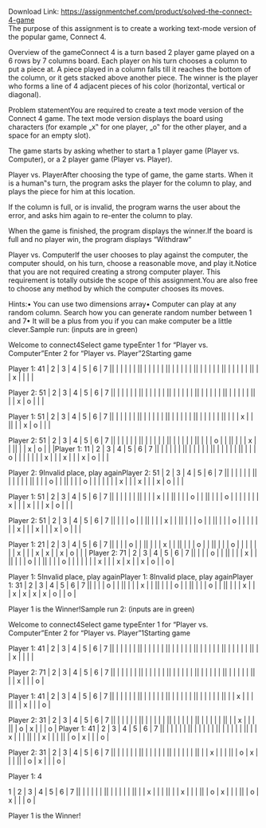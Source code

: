 Download Link: https://assignmentchef.com/product/solved-the-connect-4-game
<br>
The purpose of this assignment is to create a working text-mode version of the popular game, Connect 4.

Overview of the gameConnect 4 is a turn based 2 player game played on a 6 rows by 7 columns board. Each player on his turn chooses a column to put a piece at. A piece played in a column falls till it reaches the bottom of the column, or it gets stacked above another piece. The winner is the player who forms a line of 4 adjacent pieces of his color (horizontal, vertical or diagonal).

Problem statementYou are required to create a text mode version of the Connect 4 game. The text mode version displays the board using characters (for example „x‟ for one player, „o‟ for the other player, and a space for an empty slot).

The game starts by asking whether to start a 1 player game (Player vs. Computer), or a 2 player game (Player vs. Player).

Player vs. PlayerAfter choosing the type of game, the game starts. When it is a human‟s turn, the program asks the player for the column to play, and plays the piece for him at this location.

If the column is full, or is invalid, the program warns the user about the error, and asks him again to re-enter the column to play.

When the game is finished, the program displays the winner.If the board is full and no player win, the program displays “Withdraw”

Player vs. ComputerIf the user chooses to play against the computer, the computer should, on his turn, choose a reasonable move, and play it.Notice that you are not required creating a strong computer player. This requirement is totally outside the scope of this assignment.You are also free to choose any method by which the computer chooses its moves.

Hints:• You can use two dimensions array• Computer can play at any random column. Search how you can generate random number between 1 and 7• It will be a plus from you if you can make computer be a little clever.Sample run: (inputs are in green)

Welcome to connect4Select game typeEnter 1 for “Player vs. Computer”Enter 2 for “Player vs. Player”2Starting game

Player 1: 41 | 2 | 3 | 4 | 5 | 6 | 7 || | | | | | || | | | | | || | | | | | || | | | | | || | | | | | || | | x | | | |

Player 2: 51 | 2 | 3 | 4 | 5 | 6 | 7 || | | | | | || | | | | | || | | | | | || | | | | | || | | | | | || | | x | o | | |

Player 1: 51 | 2 | 3 | 4 | 5 | 6 | 7 || | | | | | || | | | | | || | | | | | || | | | | | || | | | x | | || | | x | o | | |

Player 2: 51 | 2 | 3 | 4 | 5 | 6 | 7 || | | | | | || | | | | | || | | | | | || | | | o | | || | | | x | | || | | x | o | | |Player 1: 11 | 2 | 3 | 4 | 5 | 6 | 7 || | | | | | || | | | | | || | | | | | || | | | o | | | | | | | x | | | x | | | x | o | | |

Player 2: 9Invalid place, play againPlayer 2: 51 | 2 | 3 | 4 | 5 | 6 | 7 || | | | | | || | | | | | || | | | o | | || | | | o | | | | | | | x | | | x | | | x | o | | |

Player 1: 51 | 2 | 3 | 4 | 5 | 6 | 7 || | | | | | || | | | x | | || | | | o | | || | | | o | | | | | | | x | | | x | | | x | o | | |

Player 2: 51 | 2 | 3 | 4 | 5 | 6 | 7 || | | | o | | || | | | x | | || | | | o | | || | | | o | | | | | | | x | | | x | | | x | o | | |

Player 1: 21 | 2 | 3 | 4 | 5 | 6 | 7 || | | | o | | || | | | x | | || | | | o | | || | | | o | | | | | | | x | | | x | x | | x | o | | | Player 2: 71 | 2 | 3 | 4 | 5 | 6 | 7 || | | | o | | || | | | x | | || | | | o | | || | | | o | | | | | | | x | | | x | x | | x | o | | o |

Player 1: 5Invalid place, play againPlayer 1: 8Invalid place, play againPlayer 1: 31 | 2 | 3 | 4 | 5 | 6 | 7 || | | | o | | || | | | x | | || | | | o | | || | | | o | | || | | | x | | | x | x | x | x | o | | o |

Player 1 is the Winner!Sample run 2: (inputs are in green)

Welcome to connect4Select game typeEnter 1 for “Player vs. Computer”Enter 2 for “Player vs. Player”1Starting game

Player 1: 41 | 2 | 3 | 4 | 5 | 6 | 7 || | | | | | || | | | | | || | | | | | || | | | | | || | | | | | || | | x | | | |

Player 2: 71 | 2 | 3 | 4 | 5 | 6 | 7 || | | | | | || | | | | | || | | | | | || | | | | | || | | | | | || | | x | | | o |

Player 1: 41 | 2 | 3 | 4 | 5 | 6 | 7 || | | | | | || | | | | | || | | | | | || | | | | | || | | x | | | || | | x | | | o |

Player 2: 31 | 2 | 3 | 4 | 5 | 6 | 7 || | | | | | || | | | | | || | | | | | || | | | | | || | | x | | | || | o | x | | | o | Player 1: 41 | 2 | 3 | 4 | 5 | 6 | 7 || | | | | | || | | | | | || | | | | | || | | x | | | || | | x | | | || | o | x | | | o |

Player 2: 31 | 2 | 3 | 4 | 5 | 6 | 7 || | | | | | || | | | | | || | | | | | || | | x | | | || | o | x | | | || | o | x | | | o |

Player 1: 4

1 | 2 | 3 | 4 | 5 | 6 | 7 || | | | | | || | | | | | || | | x | | | || | | x | | | || | o | x | | | || | o | x | | | o |

Player 1 is the Winner!